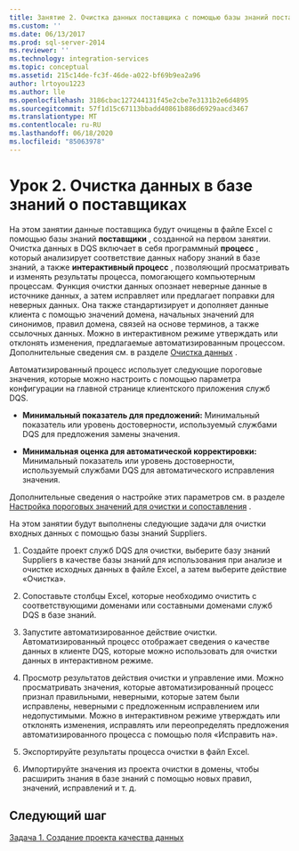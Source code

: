 ```yaml
---
title: Занятие 2. Очистка данных поставщика с помощью базы знаний поставщиков | Документация Майкрософт
ms.custom: ''
ms.date: 06/13/2017
ms.prod: sql-server-2014
ms.reviewer: ''
ms.technology: integration-services
ms.topic: conceptual
ms.assetid: 215c14de-fc3f-46de-a022-bf69b9ea2a96
author: lrtoyou1223
ms.author: lle
ms.openlocfilehash: 3186cbac127244131f45e2cbe7e3131b2e6d4895
ms.sourcegitcommit: 57f1d15c67113bbadd40861b886d6929aacd3467
ms.translationtype: MT
ms.contentlocale: ru-RU
ms.lasthandoff: 06/18/2020
ms.locfileid: "85063978"
---
```

# <a name="lesson-2-cleansing-supplier-data-using-the-suppliers-knowledge-base"></a>Урок 2. Очистка данных в базе знаний о поставщиках
  На этом занятии данные поставщика будут очищены в файле Excel с помощью базы знаний **поставщики** , созданной на первом занятии. Очистка данных в DQS включает в себя программный **процесс** , который анализирует соответствие данных набору знаний в базе знаний, а также **интерактивный процесс** , позволяющий просматривать и изменять результаты процесса, помогающего компьютерным процессам. Функция очистки данных опознает неверные данные в источнике данных, а затем исправляет или предлагает поправки для неверных данных. Она также стандартизирует и дополняет данные клиента с помощью значений домена, начальных значений для синонимов, правил домена, связей на основе терминов, а также ссылочных данных. Можно в интерактивном режиме утверждать или отклонять изменения, предлагаемые автоматизированным процессом. Дополнительные сведения см. в разделе [Очистка данных](https://msdn.microsoft.com/library/gg524800.aspx) .  
  
 Автоматизированный процесс использует следующие пороговые значения, которые можно настроить с помощью параметра конфигурации на главной странице клиентского приложения служб DQS.  
  
-   **Минимальный показатель для предложений:** Минимальный показатель или уровень достоверности, используемый службами DQS для предложения замены значения.  
  
-   **Минимальная оценка для автоматической корректировки:** Минимальный показатель или уровень достоверности, используемый службами DQS для автоматического исправления значения.  
  
 Дополнительные сведения о настройке этих параметров см. в разделе [Настройка пороговых значений для очистки и сопоставления](https://msdn.microsoft.com/library/hh510415.aspx) .  
  
 На этом занятии будут выполнены следующие задачи для очистки входных данных с помощью базы знаний Suppliers.  
  
1.  Создайте проект служб DQS для очистки, выберите базу знаний Suppliers в качестве базы знаний для использования при анализе и очистке исходных данных в файле Excel, а затем выберите действие «Очистка».  
  
2.  Сопоставьте столбцы Excel, которые необходимо очистить с соответствующими доменами или составными доменами служб DQS в базе знаний.  
  
3.  Запустите автоматизированное действие очистки. Автоматизированный процесс отображает сведения о качестве данных в клиенте DQS, которые можно использовать для очистки данных в интерактивном режиме.  
  
4.  Просмотр результатов действия очистки и управление ими. Можно просматривать значения, которые автоматизированный процесс признал правильными, неверными, которые затем были исправлены, неверными с предложенным исправлением или недопустимыми. Можно в интерактивном режиме утверждать или отклонять изменения, исправлять или переопределять предложения автоматизированного процесса с помощью поля «Исправить на».  
  
5.  Экспортируйте результаты процесса очистки в файл Excel.  
  
6.  Импортируйте значения из проекта очистки в домены, чтобы расширить знания в базе знаний с помощью новых правил, значений, исправлений и т. д.  
  
## <a name="next-step"></a>Следующий шаг  
 [Задача 1. Создание проекта качества данных](../../2014/tutorials/task-1-creating-a-data-quality-project.md)  
  
  
